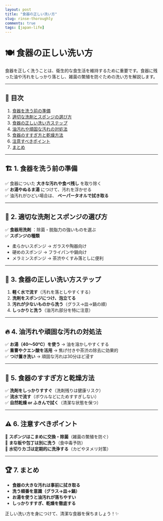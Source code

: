 ```yaml
---
layout: post
title: "食器の正しい洗い方"
slug: rinse-thoroughly
comments: true
tags: [japan-life]
---
```


# 🍽️ 食器の正しい洗い方

食器を正しく洗うことは、衛生的な食生活を維持するために重要です。食器に残った油や汚れをしっかり落とし、雑菌の繁殖を防ぐための洗い方を解説します。

---

## 📌 目次

1. [食器を洗う前の準備](#1-食器を洗う前の準備)
2. [適切な洗剤とスポンジの選び方](#2-適切な洗剤とスポンジの選び方)
3. [食器の正しい洗い方ステップ](#3-食器の正しい洗い方ステップ)
4. [油汚れや頑固な汚れの対処法](#4-油汚れや頑固な汚れの対処法)
5. [食器のすすぎ方と乾燥方法](#5-食器のすすぎ方と乾燥方法)
6. [注意すべきポイント](#6-注意すべきポイント)
7. [まとめ](#7-まとめ)

---

## 🏗 1. 食器を洗う前の準備

✅ 食器についた **大きな汚れや食べ残し** を取り除く\
✅ **お湯やぬるま湯** につけて、汚れを浮かせる\
✅ 油汚れがひどい場合は、 **ペーパータオルで拭き取る**

---

## 🧼 2. 適切な洗剤とスポンジの選び方

✅ **食器用洗剤** ：除菌・脱脂力の強いものを選ぶ\
✅ **スポンジの種類**

- 柔らかいスポンジ → ガラスや陶器向け
- 硬めのスポンジ → フライパンや鍋向け
- メラミンスポンジ → 茶渋やくすみ落としに便利

---

## 👐 3. 食器の正しい洗い方ステップ

1. **軽く水で流す**（汚れを落としやすくする）
2. **洗剤をスポンジにつけ、泡立てる**
3. **汚れが少ないものから洗う**（グラス→皿→鍋の順）
4. **しっかりと洗う**（油汚れ部分を特に注意）

---

## 🔥 4. 油汚れや頑固な汚れの対処法

✅ **お湯（40～50℃）を使う** → 油を溶かしやすくする\
✅ **重曹やクエン酸を活用** → 焦げ付きや茶渋の除去に効果的\
✅ **つけ置き洗い** → 頑固な汚れは30分ほど浸す

---

## 🚿 5. 食器のすすぎ方と乾燥方法

✅ **洗剤をしっかりすすぐ**（洗剤残りは健康リスク）\
✅ **流水で流す**（ボウルなどにためすすぎしない）\
✅ **自然乾燥 or ふきんで拭く**（清潔な状態を保つ）

---

## ⚠️ 6. 注意すべきポイント

🔹 **スポンジはこまめに交換・除菌**（雑菌の繁殖を防ぐ）\
🔹 **まな板や包丁は別に洗う**（食中毒予防）\
🔹 **水切りカゴは定期的に洗浄する**（カビやヌメリ対策）

---

## 🏆 7. まとめ

- **食器の大きな汚れは事前に拭き取る**
- **洗う順番を意識（グラス→皿→鍋）**
- **お湯を使うと油汚れが落ちやすい**
- **しっかりすすぎ、乾燥を徹底する**

正しい洗い方を身につけて、清潔な食器を保ちましょう！✨

